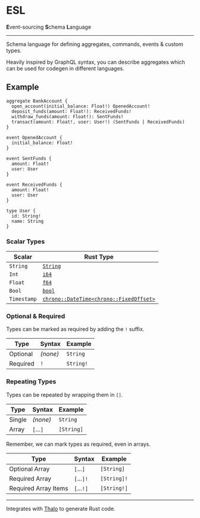 # ESL

**E**vent-sourcing **S**chema **L**anguage

---

Schema language for defining aggregates, commands, events & custom types.

Heavily inspired by GraphQL syntax, you can describe aggregates which can be used for codegen in different languages.

## Example

```
aggregate BankAccount {
  open_account(initial_balance: Float!) OpenedAccount!
  deposit_funds(amount: Float!): ReceivedFunds!
  withdraw_funds(amount: Float!): SentFunds!
  transact(amount: Float!, user: User!) (SentFunds | ReceivedFunds)
}

event OpenedAccount {
  initial_balance: Float!
}

event SentFunds {
  amount: Float!
  user: User
}

event ReceivedFunds {
  amount: Float!
  user: User
}

type User {
  id: String!
  name: String
}
```

### Scalar Types

| Scalar      | Rust Type                                                                                            |
| ----------- | ---------------------------------------------------------------------------------------------------- |
| `String`    | [`String`](https://doc.rust-lang.org/stable/std/string/struct.String.html)                           |
| `Int`       | [`i64`](https://doc.rust-lang.org/stable/std/primitive.i64.html)                                     |
| `Float`     | [`f64`](https://doc.rust-lang.org/stable/std/primitive.f64.html)                                     |
| `Bool`      | [`bool`](https://doc.rust-lang.org/stable/std/primitive.bool.html)                                   |
| `Timestamp` | [`chrono::DateTime<chrono::FixedOffset>`](https://docs.rs/chrono/latest/chrono/struct.DateTime.html) |

### Optional & Required

Types can be marked as required by adding the `!` suffix.

| Type     | Syntax   | Example   |
| -------- | -------- | --------- |
| Optional | _(none)_ | `String`  |
| Required | `!`      | `String!` |

### Repeating Types

Types can be repeated by wrapping them in `[]`.

| Type   | Syntax    | Example    |
| ------ | --------- | ---------- |
| Single | _(none)_  | `String`   |
| Array  | `[`...`]` | `[String]` |

Remember, we can mark types as required, even in arrays.

| Type                 | Syntax     | Example     |
| -------------------- | ---------- | ----------- |
| Optional Array       | `[`...`]`  | `[String]`  |
| Required Array       | `[`...`]!` | `[String]!` |
| Required Array Items | `[`...`!]` | `[String!]` |

---

Integrates with [Thalo](https://github.com/thalo-rs/thalo) to generate Rust code.
